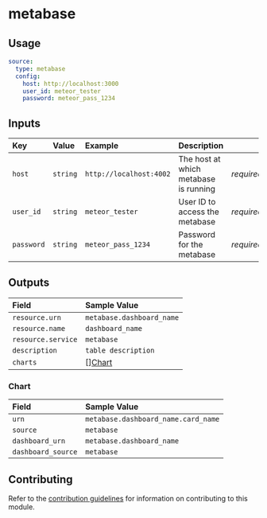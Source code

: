 # metabase

## Usage

```yaml
source:
  type: metabase
  config:
    host: http://localhost:3000
    user_id: meteor_tester
    password: meteor_pass_1234
```

## Inputs

| Key | Value | Example | Description |    |
| :-- | :---- | :------ | :---------- | :- |
| `host` | `string` | `http://localhost:4002` | The host at which metabase is running | *required* |
| `user_id` | `string` | `meteor_tester` | User ID to access the metabase| *required* |
| `password` | `string` | `meteor_pass_1234` | Password for the metabase | *required* |

## Outputs

| Field | Sample Value |
| :---- | :---- |
| `resource.urn` | `metabase.dashboard_name` |
| `resource.name` | `dashboard_name` |
| `resource.service` | `metabase` |
| `description` | `table description` |
| `charts` | [][Chart](#chart) |

### Chart

| Field | Sample Value |
| :---- | :---- |
| `urn` | `metabase.dashboard_name.card_name` |
| `source` | `metabase` |
| `dashboard_urn` | `metabase.dashboard_name` |
| `dashboard_source` | `metabase` |

## Contributing

Refer to the [contribution guidelines](../../../docs/contribute/guide.md#adding-a-new-extractor) for information on contributing to this module.
